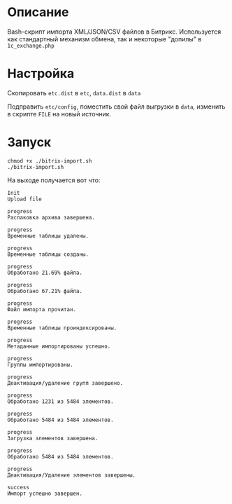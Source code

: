 # Описание

Bash-cкрипт импорта XML/JSON/CSV файлов в Битрикс. Используется как стандартный механизм обмена, так и некоторые "допилы" в `1c_exchange.php`

# Настройка

Скопировать `etc.dist` в `etc`, `data.dist` в `data`

Подправить `etc/config`, поместить свой файл выгрузки в `data`, изменить в скрипте `FILE` на новый источник.

# Запуск

```
chmod +x ./bitrix-import.sh
./bitrix-import.sh
```

На выходе получается вот что:

```
Init
Upload file

progress
Распаковка архива завершена.

progress
Временные таблицы удалены.

progress
Временные таблицы созданы.

progress
Обработано 21.69% файла.

progress
Обработано 67.21% файла.

progress
Файл импорта прочитан.

progress
Временные таблицы проиндексированы.

progress
Метаданные импортированы успешно.

progress
Группы импортированы.

progress
Деактивация/удаление групп завершено.

progress
Обработано 1231 из 5484 элементов.

progress
Обработано 5484 из 5484 элементов.

progress
Загрузка элементов завершена.

progress
Обработано 5484 из 5484 элементов.

progress
Деактивация/Удаление элементов завершены.

success
Импорт успешно завершен.
```
